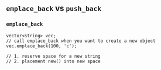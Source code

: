 ## `emplace_back` vs `push_back`

### `emplace_back`

```
vector<string> vec;
// call emplace_back when you want to create a new object
vec.emplace_back(100, 'c');

// 1. reserve space for a new string
// 2. placement new() into new space
```
